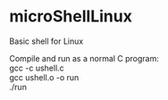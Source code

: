 # microShellLinux
Basic shell for Linux

Compile and run as a normal C program:<br>
gcc -c ushell.c<br>
gcc ushell.o -o run<br>
./run
